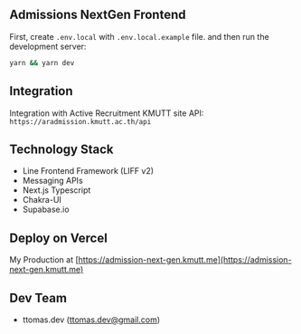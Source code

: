 ## Admissions NextGen Frontend

First, create `.env.local` with `.env.local.example` file. and then run the development server:

```bash
yarn && yarn dev
```
## Integration
Integration with Active Recruitment KMUTT site
API: `https://aradmission.kmutt.ac.th/api`

## Technology Stack
- Line Frontend Framework (LIFF v2)
- Messaging APIs
- Next.js Typescript
- Chakra-UI
- Supabase.io

## Deploy on Vercel

My Production at [https://admission-next-gen.kmutt.me](https://admission-next-gen.kmutt.me)

## Dev Team
- ttomas.dev (ttomas.dev@gmail.com)
